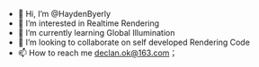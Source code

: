 - 👋 Hi, I’m @HaydenByerly
- 👀 I’m interested in Realtime Rendering
- 🌱 I’m currently learning Global Illumination
- 💞️ I’m looking to collaborate on self developed Rendering Code
- 📫 How to reach me declan.ok@163.com；

<!---
HaydenByerly/HaydenByerly is a ✨ special ✨ repository because its `README.md` (this file) appears on your GitHub profile.
You can click the Preview link to take a look at your changes.
--->
